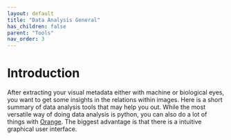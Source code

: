 ```yaml
---
layout: default
title: "Data Analysis General"
has_children: false
parent: "Tools"
nav_order: 3
---
```


# Introduction
After extracting your visual metadata either with machine or biological eyes, you want to get some insights in the relations within images. Here is a short summary of data analysis tools that may help you out. While the most versatile way of doing data analysis is python, you can also do a lot of things with [Orange](https://orangedatamining.com). The biggest advantage is that there is a intuitive graphical user interface. 

<!--
# Dimensional reduction

## Principle Component Analysis

## tSNE
-->
